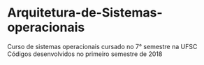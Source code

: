 # Arquitetura-de-Sistemas-operacionais
Curso de sistemas operacionais cursado no 7° semestre na UFSC  
Códigos desenvolvidos no primeiro semestre de 2018
